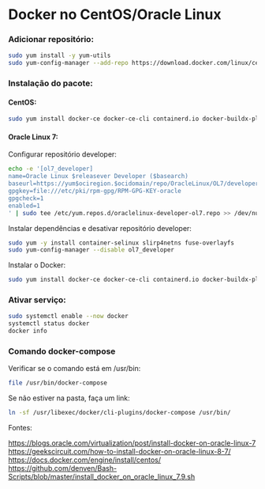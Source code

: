 # Docker no CentOS/Oracle Linux


### Adicionar repositório:

```bash
sudo yum install -y yum-utils
sudo yum-config-manager --add-repo https://download.docker.com/linux/centos/docker-ce.repo
```

### Instalação do pacote:

#### CentOS:

```bash
sudo yum install docker-ce docker-ce-cli containerd.io docker-buildx-plugin docker-compose-plugin
```

#### Oracle Linux 7:

Configurar repositório developer:

```bash
echo -e '[ol7_developer]
name=Oracle Linux $releasever Developer ($basearch)
baseurl=https://yum$ociregion.$ocidomain/repo/OracleLinux/OL7/developer/$basearch/
gpgkey=file:///etc/pki/rpm-gpg/RPM-GPG-KEY-oracle
gpgcheck=1
enabled=1
' | sudo tee /etc/yum.repos.d/oraclelinux-developer-ol7.repo >> /dev/null
```

Instalar dependências e desativar repositório developer:
```bash
sudo yum -y install container-selinux slirp4netns fuse-overlayfs
sudo yum-config-manager --disable ol7_developer
```
Instalar o Docker:

```bash
sudo yum install docker-ce docker-ce-cli containerd.io docker-buildx-plugin docker-compose-plugin
```

### Ativar serviço:

```bash
sudo systemctl enable --now docker
systemctl status docker
docker info
```
### Comando docker-compose

Verificar se o comando está em /usr/bin:

```bash
file /usr/bin/docker-compose
```
Se não estiver na pasta, faça um link:

```bash
ln -sf /usr/libexec/docker/cli-plugins/docker-compose /usr/bin/
```

Fontes:  

https://blogs.oracle.com/virtualization/post/install-docker-on-oracle-linux-7  
https://geekscircuit.com/how-to-install-docker-on-oracle-linux-8-7/  
https://docs.docker.com/engine/install/centos/  
https://github.com/denven/Bash-Scripts/blob/master/install_docker_on_oracle_linux_7.9.sh  
